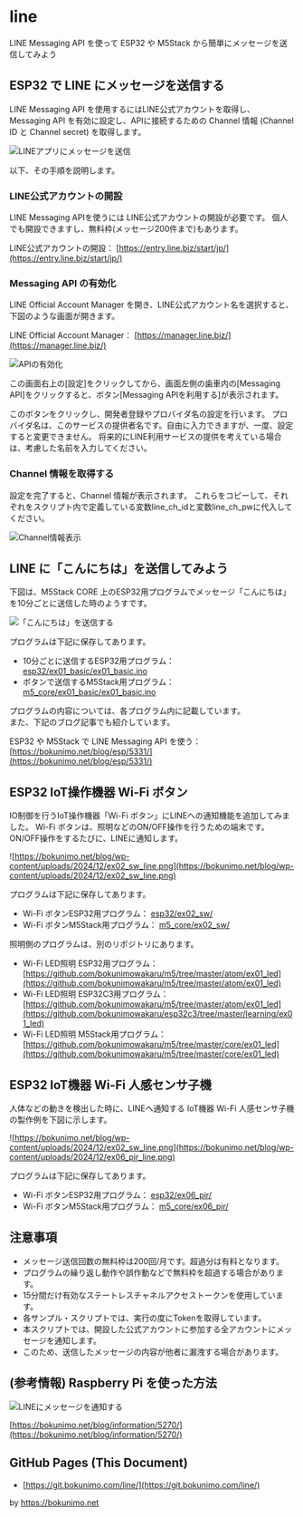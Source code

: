 # line

LINE Messaging API を使って ESP32 や M5Stack から簡単にメッセージを送信してみよう

## ESP32 で LINE にメッセージを送信する

LINE Messaging API を使用するにはLINE公式アカウントを取得し、Messaging API を有効に設定し、APIに接続するための Channel 情報 (Channel ID と Channel secret) を取得します。  

![LINEアプリにメッセージを送信](https://bokunimo.net/blog/wp-content/uploads/2024/12/line_mes_api_m5_rpi.png)  

以下、その手順を説明します。  

### LINE公式アカウントの開設

LINE Messaging APIを使うには LINE公式アカウントの開設が必要です。
個人でも開設できますし、無料枠(メッセージ200件まで)もあります。  

LINE公式アカウントの開設：
[https://entry.line.biz/start/jp/](https://entry.line.biz/start/jp/)  

### Messaging API の有効化

LINE Official Account Manager を開き、LINE公式アカウント名を選択すると、下図のような画面が開きます。  

LINE Official Account Manager：
[https://manager.line.biz/](https://manager.line.biz/)  

![APIの有効化](https://bokunimo.net/blog/wp-content/uploads/2024/11/line_mes_00_64.png)  

この画面右上の[設定]をクリックしてから、画面左側の歯車内の[Messaging API]をクリックすると、ボタン[Messaging APIを利用する]が表示されます。  

このボタンをクリックし、開発者登録やプロバイダ名の設定を行います。
プロバイダ名は、このサービスの提供者名です。自由に入力できますが、一度、設定すると変更できません。
将来的にLINE利用サービスの提供を考えている場合は、考慮した名前を入力してください。  

### Channel 情報を取得する

設定を完了すると、Channel 情報が表示されます。
これらをコピーして、それぞれをスクリプト内で定義している変数line_ch_idと変数line_ch_pwに代入してください。  

![Channel情報表示](https://bokunimo.net/blog/wp-content/uploads/2024/11/line_mes_07_64.png)  

## LINE に「こんにちは」を送信してみよう

下図は、M5Stack CORE 上のESP32用プログラムでメッセージ「こんにちは」を10分ごとに送信した時のようすです。  

![「こんにちは」を送信する](https://bokunimo.net/blog/wp-content/uploads/2024/12/ex01_basic.png)  

プログラムは下記に保存してあります。

* 10分ごとに送信するESP32用プログラム： [esp32/ex01_basic/ex01_basic.ino](esp32/ex01_basic/ex01_basic.ino)  
* ボタンで送信するM5Stack用プログラム： [m5_core/ex01_basic/ex01_basic.ino](m5_core/ex01_basic/ex01_basic.ino)  

プログラムの内容については、各プログラム内に記載しています。  
また、下記のブログ記事でも紹介しています。  

ESP32 や M5Stack で LINE Messaging API を使う： [https://bokunimo.net/blog/esp/5331/](https://bokunimo.net/blog/esp/5331/)  

## ESP32 IoT操作機器 Wi-Fi ボタン

IO制御を行うIoT操作機器「Wi-Fi ボタン」にLINEへの通知機能を追加してみました。
Wi-Fi ボタンは、照明などのON/OFF操作を行うための端末です。
ON/OFF操作をするたびに、LINEに通知します。

![https://bokunimo.net/blog/wp-content/uploads/2024/12/ex02_sw_line.png](https://bokunimo.net/blog/wp-content/uploads/2024/12/ex02_sw_line.png)  

プログラムは下記に保存してあります。

* Wi-Fi ボタンESP32用プログラム： [esp32/ex02_sw/](esp32/ex02_sw/)  
* Wi-Fi ボタンM5Stack用プログラム： [m5_core/ex02_sw/](m5_core/ex02_sw/)  

照明側のプログラムは、別のリポジトリにあります。  

* Wi-Fi LED照明 ESP32用プログラム： 
[https://github.com/bokunimowakaru/m5/tree/master/atom/ex01_led](https://github.com/bokunimowakaru/m5/tree/master/atom/ex01_led)
* Wi-Fi LED照明 ESP32C3用プログラム： 
[https://github.com/bokunimowakaru/m5/tree/master/atom/ex01_led](https://github.com/bokunimowakaru/esp32c3/tree/master/learning/ex01_led)
* Wi-Fi LED照明 M5Stack用プログラム： 
[https://github.com/bokunimowakaru/m5/tree/master/core/ex01_led](https://github.com/bokunimowakaru/m5/tree/master/core/ex01_led)

## ESP32 IoT機器 Wi-Fi 人感センサ子機

人体などの動きを検出した時に、LINEへ通知する IoT機器 Wi-Fi 人感センサ子機の製作例を下図に示します。  

![https://bokunimo.net/blog/wp-content/uploads/2024/12/ex02_sw_line.png](https://bokunimo.net/blog/wp-content/uploads/2024/12/ex06_pir_line.png)  

プログラムは下記に保存してあります。  

* Wi-Fi ボタンESP32用プログラム： [esp32/ex06_pir/](esp32/ex06_pir/)  
* Wi-Fi ボタンM5Stack用プログラム： [m5_core/ex06_pir/](m5_core/ex06_pir/)  


## 注意事項

* メッセージ送信回数の無料枠は200回/月です。超過分は有料となります。
* プログラムの繰り返し動作や誤作動などで無料枠を超過する場合があります。
* 15分間だけ有効なステートレスチャネルアクセストークンを使用しています。
* 各サンプル・スクリプトでは、実行の度にTokenを取得しています。
* 本スクリプトでは、開設した公式アカウントに参加する全アカウントにメッセージを通知します。
* このため、送信したメッセージの内容が他者に漏洩する場合があります。

## (参考情報) Raspberry Pi を使った方法

![LINEにメッセージを通知する](https://bokunimo.net/blog/wp-content/uploads/2024/11/line.jpg)  

[https://bokunimo.net/blog/information/5270/](https://bokunimo.net/blog/information/5270/)  

## GitHub Pages (This Document)

* [https://git.bokunimo.com/line/](https://git.bokunimo.com/line/)

by <https://bokunimo.net>
